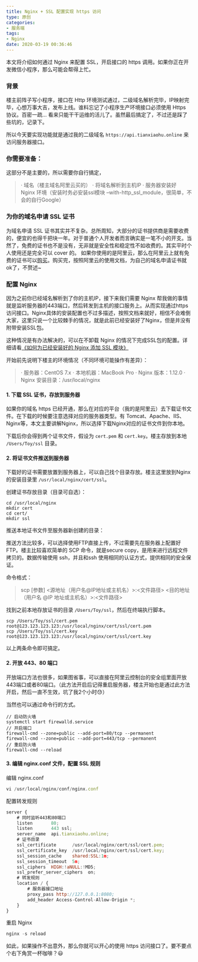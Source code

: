 ```yaml
---
title: Nginx + SSL 配置实现 https 访问
type: 原创
categories:
- 服务端
tags:
- Nginx
date: 2020-03-19 00:36:46
---
```


本文将介绍如何通过 Nginx 来配置 SSL，开启接口的 https 调用。如果你正在开发微信小程序，那么可能会帮得上忙。
<!--more-->
### 背景
楼主前阵子写小程序，接口在 Http 环境测试通过，二级域名解析完毕，IP映射完毕，心想万事大吉，发布上线。谁料忘记了小程序生产环境接口必须使用 Https 协议。百密一疏... 看来只能干干运维的活儿了。虽然最后搞定了，不过还是踩了些坑的，记录下。

所以今天要实现功能就是通过我的二级域名 `https://api.tianxiaohu.online` 来访问服务器接口。

### 你需要准备：
这部分不是主要的，所以需要你自行搞定，
> · 域名（楼主域名阿里云买的）
> · 将域名解析到主机IP
> · 服务器安装好 Nginx 环境（安装时务必安装ssl模块 –with-http_ssl_module，很简单，不会的自行Google）

### 为你的域名申请 SSL 证书
为域名申请 SSL 证书其实并不复杂。总所周知，大部分的证书提供商是需要收费的，便宜的也得千把块一年。对于普通个人开发者而言确实是一笔不小的开支。当然了，免费的证书也不是没有，无非就是安全性和稳定性不如收费的。其实平时个人使用还是完全可以 cover 的。
如果你使用的是阿里云，那么在阿里云上就有免费的证书可以[购买](https://common-buy.aliyun.com/?spm=5176.2020520163.c1583915649459.d1583915649459_0.d94056a7EtHbw3.d94056a7EtHbw3&commodityCode=cas#/buy)。购买完，按照阿里云的使用文档，为自己的域名申请证书就ok了，不赘述~

### 配置 Nginx
因为之前你已经域名解析到了你的主机IP，接下来我们需要 Nginx 帮我做的事情就是监听服务器的443端口，然后转发到主机的接口服务上。从而实现通过https访问接口。Nginx具体的安装配置也不过多描述，按照文档来就好，相信不会难倒大家，这里只说一个比较棘手的情况，就是此前已经安装好了Nginx，但是并没有附带安装SSL包。

这种情况是有办法解决的，可以在不卸载 Nginx 的情况下完成SSL包的配置。详细请看[《如何为已经安装好的 Nginx 添加 SSL 模块》](/2020/03/21/server-end/nginx/nginx-add-ssl-module)

开始前先说明下楼主的环境情况（不同环境可能操作有差异）：
> · 服务器：CentOS 7.x
> · 本地机器：MacBook Pro
> · Nginx 版本：1.12.0
> · Nginx 安装目录：/usr/local/nginx

#### 1. 下载 SSL 证书，存放到服务器
如果你的域名 https 已经开通，那么在对应的平台（我的是阿里云）去下载证书文件。在下载的时候要注意选择对应的服务器类型。有 Tomcat、Apache、IIS、Nginx等，本文主要讲解Nginx，所以选择下载Nginx对应的证书文件到你本地。

下载后你会得到两个证书文件，假设为 `cert.pem` 和 `cert.key`。楼主存放到本地 `/Users/Toy/ssl` 目录。

#### 2. 将证书文件推送到服务器
下载好的证书需要放置到服务器上，可以自己找个目录存放。楼主这里放到Nginx的安装目录里 `/usr/local/nginx/cert/ssl`。

创建证书存放目录（目录可自选）：
```javascriptt
cd /usr/local/nginx
mkdir cert
cd cert/
mkdir ssl
```

推送本地证书文件至服务器新创建的目录：

推送方法比较多，可以选择使用FTP直接上传，不过需要先在服务器上配置好FTP。楼主比较喜欢简单的 SCP 命令，就是secure copy，是用来进行远程文件拷贝的。数据传输使用 ssh，并且和ssh 使用相同的认证方式，提供相同的安全保证。 

命令格式：
>scp \[参数\] <源地址（用户名@IP地址或主机名）>:<文件路径> <目的地址（用户名 @IP 地址或主机名）>:<文件路径> 

找到之前本地存放证书的目录 `/Users/Toy/ssl`，然后在终端执行脚本。

```javascriptt
scp /Users/Toy/ssl/cert.pem root@123.123.123.123:/usr/local/nginx/cert/ssl/cert.pem
scp /Users/Toy/ssl/cert.key root@123.123.123.123:/usr/local/nginx/cert/ssl/cert.key
```

以上两条命令即可搞定。

#### 2. 开放 443、80 端口
开放端口方法也很多，如果图省事，可以直接在阿里云控制台的安全组里面开放443端口或者80端口。（此方法开启后记得重启服务器，楼主开始也是通过此方法开启，然后一直不生效，坑了我2个小时😓）

当然也可以通过命令行的方式。
```javascriptt
// 启动防火墙
systemctl start firewalld.service
// 开启端口
firewall-cmd --zone=public --add-port=80/tcp --permanent
firewall-cmd --zone=public --add-port=443/tcp --permanent
// 重启防火墙
firewall-cmd --reload
```

#### 3. 编辑 nginx.conf 文件，配置 SSL 规则
编辑 nginx.conf
```javascript
vi /usr/local/nginx/conf/nginx.conf
```

配置转发规则
```javascript
server {
    # 同时监听443和80端口
    listen       80;
    listen       443 ssl;
    server_name  api.tianxiaohu.online;
    # 证书目录
    ssl_certificate      /usr/local/nginx/cert/ssl/cert.pem;
    ssl_certificate_key  /usr/local/nginx/cert/ssl/cert.key;
    ssl_session_cache    shared:SSL:1m;
    ssl_session_timeout  5m;
    ssl_ciphers  HIGH:!aNULL:!MD5;
    ssl_prefer_server_ciphers  on;
    # 转发规则
    location / {
        # 服务器接口地址
        proxy_pass http://127.0.0.1:8080; 
        add_header Access-Control-Allow-Origin *;
    }
}
```
重启 Nginx
```javascript
nginx -s reload
```

如此，如果操作不出意外，那么你就可以开心的使用 https 访问接口了。要不要点个右下角赏一杯咖啡？😃


